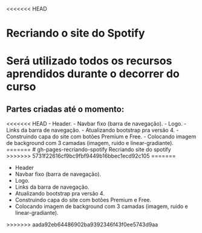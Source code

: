 <<<<<<< HEAD
<h1>Recriando o site do Spotify<h1>
<p>Será utilizado todos os recursos aprendidos durante o decorrer do curso
</p>

<h2>Partes criadas até o momento:</h2>
<<<<<<< HEAD
 - Header.
 - Navbar fixo (barra de navegação).
 - Logo.
 - Links da barra de navegação.
 - Atualizando bootstrap pra versão 4.
 - Construindo capa do site com botões Premium e Free.
 - Colocando imagem de background com 3 camadas (imagem, ruido e linear-gradiante).
=======
# gh-pages-recriando-spotify
Recriando site do spotify
>>>>>>> 5731f22616cf9bc9fbf9449b16bbec1ecd92c105
=======
 <ul>
  <li>Header</li>
  <li>Navbar fixo (barra de navegação).</li>
  <li>Logo.</li>
  <li>Links da barra de navegação.</li>
  <li>Atualizando bootstrap pra versão 4.</li>
  <li>Construindo capa do site com botões Premium e Free.</li>
  <li>Colocando imagem de background com 3 camadas (imagem, ruido e linear-gradiante).</li>
 </ul>
>>>>>>> aada92eb64486902ba9392346f43f0ee5743d9aa
